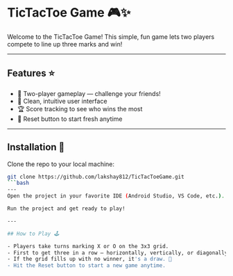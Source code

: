 # TicTacToe Game 🎮✨

Welcome to the TicTacToe Game! This simple, fun game lets two players compete to line up three marks and win!

---

## Features ⭐

- 🎲 Two-player gameplay — challenge your friends!
- 🎨 Clean, intuitive user interface
- 🏆 Score tracking to see who wins the most
- 🔄 Reset button to start fresh anytime

---

## Installation 🚀

Clone the repo to your local machine:

```bash
git clone https://github.com/lakshay812/TicTacToeGame.git
```bash
---
Open the project in your favorite IDE (Android Studio, VS Code, etc.).

Run the project and get ready to play!

---

## How to Play 🕹️

- Players take turns marking X or O on the 3x3 grid.
- First to get three in a row — horizontally, vertically, or diagonally — wins! 🎉
- If the grid fills up with no winner, it's a draw. 🤝
- Hit the Reset button to start a new game anytime.

